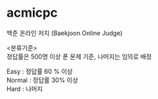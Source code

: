 # acmicpc
백준 온라인 저지 (Baekjoon Online Judge)

<분류기준>  
정답률은 500명 이상 푼 문제 기준, 나머지는 임의로 배정
  
Easy : 정답률 60 % 이상   
Normal : 정답률 30% 이상  
Hard : 나머지  
